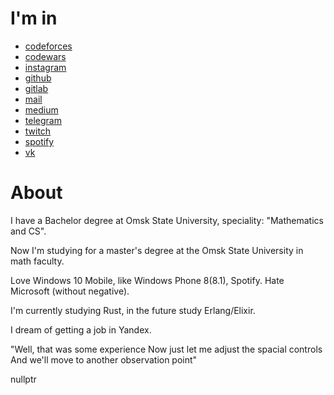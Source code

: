 # I'm in
  - [codeforces](https://codeforces.com/profile/notapattern "Codeforces (sponsored by Telegram)")
  - [codewars](https://www.codewars.com/users/NotAPattern "Codewars")
  - [instagram](https://www.instagram.com/NotAPattern1 "Instagram")
  - [github](https://www.github.com/NotAPattern "GitHub")
  - [gitlab](https://www.gitlab.com/NotAPattern "GitLab")
  - [mail](mailto:nikita.karatsev@gmail.com "Gmail")
  - [medium](https://www.medium.com/@notapattern "Medium")
  - [telegram](https://www.t.me/NotAPattern "Telegram")
  - [twitch](https://www.twitch.tv/notapattern "Twitch")
  - [spotify](https://open.spotify.com/user/ilz2empiateqi06y9t6nvu3nv "Spotify")  
  - [vk](https://www.vk.com/NotAPattern "VK")
  
# About
I have a Bachelor degree at Omsk State University, speciality: "Mathematics and CS".

Now I'm studying for a master's degree at the Omsk State University in math faculty. 

Love Windows 10 Mobile, like Windows Phone 8(8.1), Spotify. Hate Microsoft (without negative).

I'm currently studying Rust, in the future study Erlang/Elixir.

I dream of getting a job in Yandex.

"Well, that was some experience
Now just let me adjust the spacial controls
And we'll move to another observation point"  

nullptr
